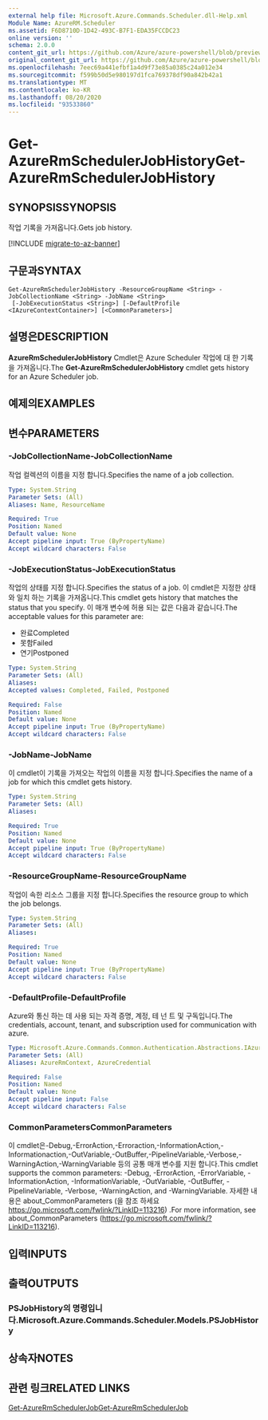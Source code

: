 ```yaml
---
external help file: Microsoft.Azure.Commands.Scheduler.dll-Help.xml
Module Name: AzureRM.Scheduler
ms.assetid: F6D8710D-1D42-493C-B7F1-EDA35FCCDC23
online version: ''
schema: 2.0.0
content_git_url: https://github.com/Azure/azure-powershell/blob/preview/src/ResourceManager/Scheduler/Commands.Scheduler/help/Get-AzureRmSchedulerJobHistory.md
original_content_git_url: https://github.com/Azure/azure-powershell/blob/preview/src/ResourceManager/Scheduler/Commands.Scheduler/help/Get-AzureRmSchedulerJobHistory.md
ms.openlocfilehash: 7eec69a441efbf1a4d9f73e85a0385c24a012e34
ms.sourcegitcommit: f599b50d5e980197d1fca769378df90a842b42a1
ms.translationtype: MT
ms.contentlocale: ko-KR
ms.lasthandoff: 08/20/2020
ms.locfileid: "93533860"
---
```

# <span data-ttu-id="800ca-101">Get-AzureRmSchedulerJobHistory</span><span class="sxs-lookup"><span data-stu-id="800ca-101">Get-AzureRmSchedulerJobHistory</span></span>

## <span data-ttu-id="800ca-102">SYNOPSIS</span><span class="sxs-lookup"><span data-stu-id="800ca-102">SYNOPSIS</span></span>
<span data-ttu-id="800ca-103">작업 기록을 가져옵니다.</span><span class="sxs-lookup"><span data-stu-id="800ca-103">Gets job history.</span></span>

[!INCLUDE [migrate-to-az-banner](../../includes/migrate-to-az-banner.md)]

## <span data-ttu-id="800ca-104">구문과</span><span class="sxs-lookup"><span data-stu-id="800ca-104">SYNTAX</span></span>

```
Get-AzureRmSchedulerJobHistory -ResourceGroupName <String> -JobCollectionName <String> -JobName <String>
 [-JobExecutionStatus <String>] [-DefaultProfile <IAzureContextContainer>] [<CommonParameters>]
```

## <span data-ttu-id="800ca-105">설명은</span><span class="sxs-lookup"><span data-stu-id="800ca-105">DESCRIPTION</span></span>
<span data-ttu-id="800ca-106">**AzureRmSchedulerJobHistory** Cmdlet은 Azure Scheduler 작업에 대 한 기록을 가져옵니다.</span><span class="sxs-lookup"><span data-stu-id="800ca-106">The **Get-AzureRmSchedulerJobHistory** cmdlet gets history for an Azure Scheduler job.</span></span>

## <span data-ttu-id="800ca-107">예제의</span><span class="sxs-lookup"><span data-stu-id="800ca-107">EXAMPLES</span></span>

## <span data-ttu-id="800ca-108">변수</span><span class="sxs-lookup"><span data-stu-id="800ca-108">PARAMETERS</span></span>

### <span data-ttu-id="800ca-109">-JobCollectionName</span><span class="sxs-lookup"><span data-stu-id="800ca-109">-JobCollectionName</span></span>
<span data-ttu-id="800ca-110">작업 컬렉션의 이름을 지정 합니다.</span><span class="sxs-lookup"><span data-stu-id="800ca-110">Specifies the name of a job collection.</span></span>

```yaml
Type: System.String
Parameter Sets: (All)
Aliases: Name, ResourceName

Required: True
Position: Named
Default value: None
Accept pipeline input: True (ByPropertyName)
Accept wildcard characters: False
```

### <span data-ttu-id="800ca-111">-JobExecutionStatus</span><span class="sxs-lookup"><span data-stu-id="800ca-111">-JobExecutionStatus</span></span>
<span data-ttu-id="800ca-112">작업의 상태를 지정 합니다.</span><span class="sxs-lookup"><span data-stu-id="800ca-112">Specifies the status of a job.</span></span>
<span data-ttu-id="800ca-113">이 cmdlet은 지정한 상태와 일치 하는 기록을 가져옵니다.</span><span class="sxs-lookup"><span data-stu-id="800ca-113">This cmdlet gets history that matches the status that you specify.</span></span>
<span data-ttu-id="800ca-114">이 매개 변수에 허용 되는 값은 다음과 같습니다.</span><span class="sxs-lookup"><span data-stu-id="800ca-114">The acceptable values for this parameter are:</span></span>

- <span data-ttu-id="800ca-115">완료</span><span class="sxs-lookup"><span data-stu-id="800ca-115">Completed</span></span> 
- <span data-ttu-id="800ca-116">못함</span><span class="sxs-lookup"><span data-stu-id="800ca-116">Failed</span></span> 
- <span data-ttu-id="800ca-117">연기</span><span class="sxs-lookup"><span data-stu-id="800ca-117">Postponed</span></span>

```yaml
Type: System.String
Parameter Sets: (All)
Aliases: 
Accepted values: Completed, Failed, Postponed

Required: False
Position: Named
Default value: None
Accept pipeline input: True (ByPropertyName)
Accept wildcard characters: False
```

### <span data-ttu-id="800ca-118">-JobName</span><span class="sxs-lookup"><span data-stu-id="800ca-118">-JobName</span></span>
<span data-ttu-id="800ca-119">이 cmdlet이 기록을 가져오는 작업의 이름을 지정 합니다.</span><span class="sxs-lookup"><span data-stu-id="800ca-119">Specifies the name of a job for which this cmdlet gets history.</span></span>

```yaml
Type: System.String
Parameter Sets: (All)
Aliases: 

Required: True
Position: Named
Default value: None
Accept pipeline input: True (ByPropertyName)
Accept wildcard characters: False
```

### <span data-ttu-id="800ca-120">-ResourceGroupName</span><span class="sxs-lookup"><span data-stu-id="800ca-120">-ResourceGroupName</span></span>
<span data-ttu-id="800ca-121">작업이 속한 리소스 그룹을 지정 합니다.</span><span class="sxs-lookup"><span data-stu-id="800ca-121">Specifies the resource group to which the job belongs.</span></span>

```yaml
Type: System.String
Parameter Sets: (All)
Aliases: 

Required: True
Position: Named
Default value: None
Accept pipeline input: True (ByPropertyName)
Accept wildcard characters: False
```

### <span data-ttu-id="800ca-122">-DefaultProfile</span><span class="sxs-lookup"><span data-stu-id="800ca-122">-DefaultProfile</span></span>
<span data-ttu-id="800ca-123">Azure와 통신 하는 데 사용 되는 자격 증명, 계정, 테 넌 트 및 구독입니다.</span><span class="sxs-lookup"><span data-stu-id="800ca-123">The credentials, account, tenant, and subscription used for communication with azure.</span></span>

```yaml
Type: Microsoft.Azure.Commands.Common.Authentication.Abstractions.IAzureContextContainer
Parameter Sets: (All)
Aliases: AzureRmContext, AzureCredential

Required: False
Position: Named
Default value: None
Accept pipeline input: False
Accept wildcard characters: False
```

### <span data-ttu-id="800ca-124">CommonParameters</span><span class="sxs-lookup"><span data-stu-id="800ca-124">CommonParameters</span></span>
<span data-ttu-id="800ca-125">이 cmdlet은-Debug,-ErrorAction,-Erroraction,-InformationAction,-Informationaction,-OutVariable,-OutBuffer,-PipelineVariable,-Verbose,-WarningAction,-WarningVariable 등의 공통 매개 변수를 지원 합니다.</span><span class="sxs-lookup"><span data-stu-id="800ca-125">This cmdlet supports the common parameters: -Debug, -ErrorAction, -ErrorVariable, -InformationAction, -InformationVariable, -OutVariable, -OutBuffer, -PipelineVariable, -Verbose, -WarningAction, and -WarningVariable.</span></span> <span data-ttu-id="800ca-126">자세한 내용은 about_CommonParameters (을 참조 하세요 https://go.microsoft.com/fwlink/?LinkID=113216) .</span><span class="sxs-lookup"><span data-stu-id="800ca-126">For more information, see about_CommonParameters (https://go.microsoft.com/fwlink/?LinkID=113216).</span></span>

## <span data-ttu-id="800ca-127">입력</span><span class="sxs-lookup"><span data-stu-id="800ca-127">INPUTS</span></span>

## <span data-ttu-id="800ca-128">출력</span><span class="sxs-lookup"><span data-stu-id="800ca-128">OUTPUTS</span></span>

### <span data-ttu-id="800ca-129">PSJobHistory의 명령입니다.</span><span class="sxs-lookup"><span data-stu-id="800ca-129">Microsoft.Azure.Commands.Scheduler.Models.PSJobHistory</span></span>

## <span data-ttu-id="800ca-130">상속자</span><span class="sxs-lookup"><span data-stu-id="800ca-130">NOTES</span></span>

## <span data-ttu-id="800ca-131">관련 링크</span><span class="sxs-lookup"><span data-stu-id="800ca-131">RELATED LINKS</span></span>

[<span data-ttu-id="800ca-132">Get-AzureRmSchedulerJob</span><span class="sxs-lookup"><span data-stu-id="800ca-132">Get-AzureRmSchedulerJob</span></span>](./Get-AzureRmSchedulerJob.md)


